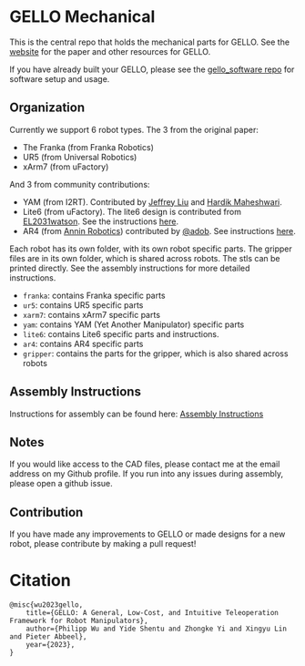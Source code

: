# GELLO Mechanical
This is the central repo that holds the mechanical parts for GELLO. See the [website](https://wuphilipp.github.io/gello_site/) for the paper and other resources for GELLO.

If you have already built your GELLO, please see the [gello_software repo](https://github.com/wuphilipp/gello_software) for software setup and usage.

## Organization
Currently we support 6 robot types. The 3 from the original paper:
 * The Franka (from Franka Robotics)
 * UR5 (from Universal Robotics)
 * xArm7 (from uFactory)

And 3 from community contributions:
 * YAM (from I2RT). Contributed by [Jeffrey Liu](https://github.com/jyliu24) and [Hardik Maheshwari](https://github.com/hmahesh007).
 * Lite6 (from uFactory). The lite6 design is contributed from [EL2031watson](https://twitter.com/EL2031watson). See the instructions [here](./lite6/README.md).
 * AR4 (from [Annin Robotics](https://www.anninrobotics.com/)) contributed by [@adob](https://github.com/adob). See instructions [here](./ar4/README.md).


Each robot has its own folder, with its own robot specific parts. The gripper files are in its own folder, which is shared across robots.
The stls can be printed directly. See the assembly instructions for more detailed instructions.

 * `franka`: contains Franka specific parts
 * `ur5`: contains UR5 specific parts
 * `xarm7`: contains xArm7 specific parts
 * `yam`: contains YAM (Yet Another Manipulator) specific parts
 * `lite6`: contains Lite6 specific parts and instructions.
 * `ar4`: contains AR4 specific parts
 * `gripper`: contains the parts for the gripper, which is also shared across robots

## Assembly Instructions
Instructions for assembly can be found here: [Assembly Instructions](https://docs.google.com/document/d/1pzV8LDIGZh6zq8z-ZyKjUZ1ISkdCQctfu_05-ZY95eg/edit?usp=sharing)

## Notes
If you would like access to the CAD files, please contact me at the email address on my Github profile.
If you run into any issues during assembly, please open a github issue.

## Contribution
If you have made any improvements to GELLO or made designs for a new robot, please contribute by making a pull request!

# Citation
```
@misc{wu2023gello,
    title={GELLO: A General, Low-Cost, and Intuitive Teleoperation Framework for Robot Manipulators},
    author={Philipp Wu and Yide Shentu and Zhongke Yi and Xingyu Lin and Pieter Abbeel},
    year={2023},
}
```
